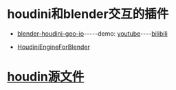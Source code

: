 
# houdini和blender交互的插件

* [blender-houdini-geo-io](https://github.com/satoruhiga/blender-houdini-geo-io)-----demo: 
[youtube](https://www.youtube.com/watch?v=yz3-cj-qnd8)----[bilibili](https://www.bilibili.com/video/av64582558)

* [HoudiniEngineForBlender](https://github.com/eliemichel/HoudiniEngineForBlender)

# [houdin源文件]()


